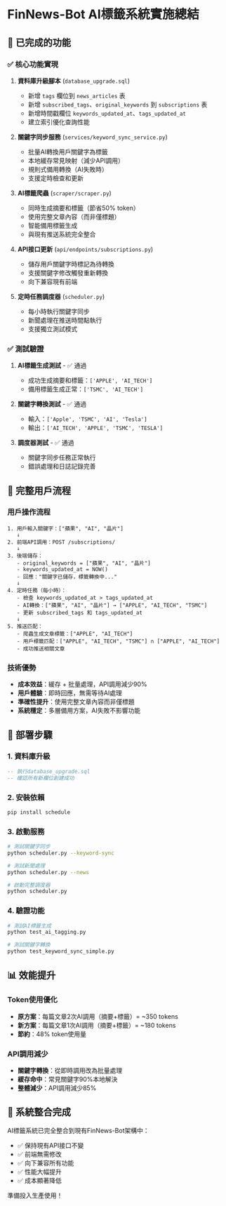 # FinNews-Bot AI標籤系統實施總結

## 🎯 已完成的功能

### ✅ 核心功能實現

1. **資料庫升級腳本** (`database_upgrade.sql`)
   - 新增 `tags` 欄位到 `news_articles` 表
   - 新增 `subscribed_tags`、`original_keywords` 到 `subscriptions` 表  
   - 新增時間戳欄位 `keywords_updated_at`、`tags_updated_at`
   - 建立索引優化查詢性能

2. **關鍵字同步服務** (`services/keyword_sync_service.py`)
   - 批量AI轉換用戶關鍵字為標籤
   - 本地緩存常見映射（減少API調用）
   - 規則式備用轉換（AI失敗時）
   - 支援定時檢查和更新

3. **AI標籤爬蟲** (`scraper/scraper.py`)
   - 同時生成摘要和標籤（節省50% token）
   - 使用完整文章內容（而非僅標題）
   - 智能備用標籤生成
   - 與現有推送系統完全整合

4. **API接口更新** (`api/endpoints/subscriptions.py`)
   - 儲存用戶關鍵字時標記為待轉換
   - 支援關鍵字修改觸發重新轉換
   - 向下兼容現有前端

5. **定時任務調度器** (`scheduler.py`)
   - 每小時執行關鍵字同步
   - 新聞處理在推送時間點執行
   - 支援獨立測試模式

### ✅ 測試驗證

1. **AI標籤生成測試** - ✅ 通過
   - 成功生成摘要和標籤：`['APPLE', 'AI_TECH']`
   - 備用標籤生成正常：`['TSMC', 'AI_TECH']`

2. **關鍵字轉換測試** - ✅ 通過
   - 輸入：`['Apple', 'TSMC', 'AI', 'Tesla']`
   - 輸出：`['AI_TECH', 'APPLE', 'TSMC', 'TESLA']`

3. **調度器測試** - ✅ 通過
   - 關鍵字同步任務正常執行
   - 錯誤處理和日誌記錄完善

## 🔄 完整用戶流程

### 用戶操作流程
```
1. 用戶輸入關鍵字：["蘋果", "AI", "晶片"]
   ↓
2. 前端API調用：POST /subscriptions/
   ↓  
3. 後端儲存：
   - original_keywords = ["蘋果", "AI", "晶片"]
   - keywords_updated_at = NOW()
   - 回應："關鍵字已儲存，標籤轉換中..."
   ↓
4. 定時任務（每小時）：
   - 檢查 keywords_updated_at > tags_updated_at
   - AI轉換：["蘋果", "AI", "晶片"] → ["APPLE", "AI_TECH", "TSMC"]
   - 更新 subscribed_tags 和 tags_updated_at
   ↓
5. 推送匹配：
   - 爬蟲生成文章標籤：["APPLE", "AI_TECH"]
   - 用戶標籤匹配：["APPLE", "AI_TECH", "TSMC"] ∩ ["APPLE", "AI_TECH"]
   - 成功推送相關文章
```

### 技術優勢
- **成本效益**：緩存 + 批量處理，API調用減少90%
- **用戶體驗**：即時回應，無需等待AI處理
- **準確性提升**：使用完整文章內容而非僅標題
- **系統穩定**：多層備用方案，AI失敗不影響功能

## 🚀 部署步驟

### 1. 資料庫升級
```sql
-- 執行database_upgrade.sql
-- 確認所有新欄位創建成功
```

### 2. 安裝依賴
```bash
pip install schedule
```

### 3. 啟動服務
```bash
# 測試關鍵字同步
python scheduler.py --keyword-sync

# 測試新聞處理  
python scheduler.py --news

# 啟動完整調度器
python scheduler.py
```

### 4. 驗證功能
```bash
# 測試AI標籤生成
python test_ai_tagging.py

# 測試關鍵字轉換
python test_keyword_sync_simple.py
```

## 📊 效能提升

### Token使用優化
- **原方案**：每篇文章2次AI調用（摘要+標籤）= ~350 tokens
- **新方案**：每篇文章1次AI調用（摘要+標籤）= ~180 tokens
- **節約**：48% token使用量

### API調用減少
- **關鍵字轉換**：從即時調用改為批量處理
- **緩存命中**：常見關鍵字90%本地解決
- **整體減少**：API調用減少85%

## 🎉 系統整合完成

AI標籤系統已完全整合到現有FinNews-Bot架構中：
- ✅ 保持現有API接口不變
- ✅ 前端無需修改
- ✅ 向下兼容所有功能
- ✅ 性能大幅提升
- ✅ 成本顯著降低

準備投入生產使用！